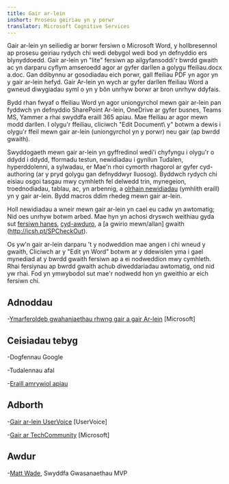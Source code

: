 ```yaml
---
title: Gair ar-lein
inshort: Prosesu geiriau yn y porwr
translator: Microsoft Cognitive Services
---
```



Gair ar-lein yn seiliedig ar borwr fersiwn o Microsoft Word, y hollbresennol
ap prosesu geiriau rydych chi wedi debygol wedi bod yn defnyddio ers blynyddoedd. Gair ar-lein yn
\"lite\" fersiwn ap ailgyfansoddi'r bwrdd gwaith ac yn darparu cyflym
amseroedd agor ar gyfer darllen a golygu ffeiliau.docx a.doc. Gan ddibynnu ar
gosodiadau eich porwr, gall ffeiliau PDF yn agor yn y gair ar-lein hefyd. Gair
Ar-lein yn wych ar gyfer darllen ffeiliau Word a gwneud diwygiadau syml o
yn y bôn unrhyw borwr ar bron unrhyw ddyfais.

Bydd rhan fwyaf o ffeiliau Word yn agor uniongyrchol mewn gair ar-lein pan fyddwch yn defnyddio SharePoint
Ar-lein, OneDrive ar gyfer busnes, Teams MS, Yammer a rhai swyddfa eraill
365 apiau. Mae ffeiliau ar agor mewn modd darllen. I olygu'r ffeiliau, cliciwch
\"Edit Document\ y" botwm a dewis i olygu'r ffeil mewn gair ar-lein
(uniongyrchol yn y porwr) neu gair (ap bwrdd gwaith).

Swyddogaeth mewn gair ar-lein yn gyffredinol wedi'i chyfyngu i olygu'r o ddydd i ddydd,
fformadu testun, newidiadau i gynllun Tudalen, hyperddolenni, a sylwadau, er
Mae'n rhoi cymorth rhagorol ar gyfer cyd-authoring (ar y pryd golygu gan
defnyddwyr lluosog). Byddwch rydych chi eisiau osgoi tasgau mwy cymhleth fel delwedd
trin, mynegeion, troednodiadau, tablau, ac, yn arbennig, a [olrhain
newidiadau](http://icansharepoint.com/version-history-isnt-track-changes/)
(ymhlith eraill) yn y gair ar-lein. Bydd macros ddim rhedeg mewn gair ar-lein.

Holl newidiadau a wneir mewn gair ar-lein yn cael eu cadw yn awtomatig; Nid oes unrhyw
botwm arbed. Mae hyn yn achosi dryswch weithiau gyda sut [fersiwn
hanes](http://icsh.pt/VersionHistory),
[cyd-awduro](http://icsh.pt/CoAuthoring), a [a gwirio
mewn/allan] gwaith (http://icsh.pt/SPCheckOut).

Os yw'n gair ar-lein darparu 't y nodweddion mae angen i chi wneud y gwaith,
Cliciwch ar y \"Edit yn Word\" botwm ar y ddewislen yma i gael mynediad at y
bwrdd gwaith fersiwn ap a ei nodweddion mwy cymhleth. Rhai fersiynau
ap bwrdd gwaith achub diweddariadau awtomatig, ond nid yw rhai. Fod yn ymwybodol
sut mae'r nodwedd hon yn gweithio ar eich fersiwn chi.

Adnoddau
---------

-[Ymarferoldeb gwahaniaethau rhwng gair a gair
    Ar-lein](https://support.office.com/en-us/article/Differences-between-using-a-document-in-the-browser-and-in-Word-3e863ce3-e82c-4211-8f97-5b33c36c55f8)
    \[Microsoft\]

Ceisiadau tebyg
--------------------

-Dogfennau Google

-Tudalennau afal

-[Eraill amrywiol
    apiau](https://en.wikipedia.org/wiki/List_of_word_processors#Online)

Adborth
---------

-[Gair ar-lein UserVoice](https://word.uservoice.com/forums/271331-word-online)
    \[UserVoice\]

-[Gair ar TechCommunity](https://techcommunity.microsoft.com/t5/Word/ct-p/Word)
    \[Microsoft\]

Awdur
---------

-[Matt Wade](https://www.linkedin.com/in/thatmattwade/), Swyddfa Gwasanaethau MVP


